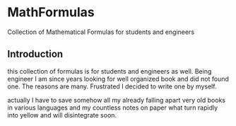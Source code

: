 MathFormulas
============

Collection of Mathematical Formulas for students and engineers

Introduction
------------

this collection of formulas is for students and engineers as well. Being engineer I am since years 
looking for well organized book and did not found one. The reasons are many. Frustrated I decided to write 
one by myself. 

actually I have to save somehow all my already falling apart very old books in various languages 
and my countless notes on paper what turn rapidly into yellow and will disintegrate soon.
